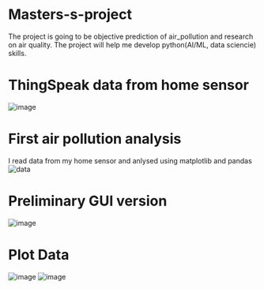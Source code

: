 # Masters-s-project

The project is going to be objective prediction of air_pollution and research on air quality.
The project will help me develop python(AI/ML, data sciencie) skills.

# ThingSpeak data from home sensor
![image](https://user-images.githubusercontent.com/81580465/153488666-71f800fe-e6f7-47b1-a6a0-83c46aafccc6.png)


# First air pollution analysis
I read data from my home sensor and anlysed using matplotlib and pandas
![data](https://user-images.githubusercontent.com/81580465/166743291-9b45169e-8867-40af-97c4-d0ae180bc7cf.png)



# Preliminary GUI version
![image](https://user-images.githubusercontent.com/81580465/154765455-f1a7b8e7-1995-471f-8857-fe852b5ec3da.png)

# Plot Data
![image](https://user-images.githubusercontent.com/81580465/154765497-f8755370-e31c-4893-af38-3e770ca9af3d.png)
![image](https://user-images.githubusercontent.com/81580465/154765548-8bf65986-837c-4b58-8b5a-9cbab57324e0.png)






